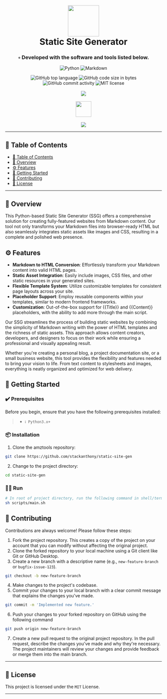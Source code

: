 <div align="center">
<h1 align="center">
<img src="https://i.imgur.com/hMPxe3A.png" width="100" />
<br>Static Site Generator
</h1>
<h3>◦ Developed with the software and tools listed below.</h3>

<p align="center">
<img src="https://img.shields.io/badge/python-3670A0?style=for-the-badge&logo=python&logoColor=ffdd54" alt="Python" />
<img src="https://img.shields.io/badge/Markdown-000000.svg?style&logo=Markdown&logoColor=white" alt="Markdown" />
</p>
<img src="https://img.shields.io/github/languages/top/stackanthony/static-site-gen?style&color=5D6D7E" alt="GitHub top language" />
<img src="https://img.shields.io/github/languages/code-size/stackanthony/static-site-gen?style&color=5D6D7E" alt="GitHub code size in bytes" />
<img src="https://img.shields.io/github/commit-activity/m/stackanthony/static-site-gen?style&color=5D6D7E" alt="GitHub commit activity" />
<img src="https://img.shields.io/badge/license-MIT-blue" alt="MIT license" />
<br>
<br>
<img src="https://media3.giphy.com/media/v1.Y2lkPTc5MGI3NjExMDd4ZzV3ZWl0b2trNjc2OHo5M2UyMHN1YXFhNTRpN3EyeXo3Z3R4eCZlcD12MV9pbnRlcm5hbF9naWZfYnlfaWQmY3Q9Zw/bLmWLIukvOtE7OtAkS/giphy.webp" />
<br>
<br>
<img src="https://www.kusd.edu/wp-content/uploads/2021/09/Drop-down-arrow-icon-rounded.png" width = "50px" height= "50px"/>
<br>
<br>
<img src="https://i.imgur.com/Ty9RJIp.png" />
</div>

---

## 📒 Table of Contents

- [📒 Table of Contents](#-table-of-contents)
- [📍 Overview](#-overview)
- [⚙️ Features](#-features)
- [🚀 Getting Started](#-getting-started)
- [🤝 Contributing](#-contributing)
- [📄 License](#-license)

---

## 📍 Overview

This Python-based Static Site Generator (SSG) offers a comprehensive solution for creating fully-featured websites from Markdown content. Our tool not only transforms your Markdown files into browser-ready HTML but also seamlessly integrates static assets like images and CSS, resulting in a complete and polished web presence.

## ⚙️ Features

- **Markdown to HTML Conversion**: Effortlessly transform your Markdown content into valid HTML pages.
- **Static Asset Integration**: Easily include images, CSS files, and other static resources in your generated sites.
- **Flexible Template System**: Utilize customizable templates for consistent page layouts across your site.
- **Placeholder Support**: Employ reusable components within your templates, similar to modern frontend frameworks.
- **Customization**: Out-of-the-box support for {{Title}} and {{Content}} placeholders, with the ability to add more through the main script.

Our SSG streamlines the process of building static websites by combining the simplicity of Markdown writing with the power of HTML templates and the richness of static assets. This approach allows content creators, developers, and designers to focus on their work while ensuring a professional and visually appealing result.

Whether you're creating a personal blog, a project documentation site, or a small business website, this tool provides the flexibility and features needed to bring your vision to life. From text content to stylesheets and images, everything is neatly organized and optimized for web delivery.

## 🚀 Getting Started

### ✔️ Prerequisites

Before you begin, ensure that you have the following prerequisites installed:

> - `ℹ️ Python3.x+`

### 📦 Installation

1. Clone the amztools repository:

```sh
git clone https://github.com/stackanthony/static-site-gen
```

2. Change to the project directory:

```sh
cd static-site-gen
```

### 🏃‍➡️ Run

```sh
# In root of project directory, run the following command in shell/terminal:
sh scripts/main.sh
```

## 🤝 Contributing

Contributions are always welcome! Please follow these steps:

1. Fork the project repository. This creates a copy of the project on your account that you can modify without affecting the original project.
2. Clone the forked repository to your local machine using a Git client like Git or GitHub Desktop.
3. Create a new branch with a descriptive name (e.g., `new-feature-branch` or `bugfix-issue-123`).

```sh
git checkout -b new-feature-branch
```

4. Make changes to the project's codebase.
5. Commit your changes to your local branch with a clear commit message that explains the changes you've made.

```sh
git commit -m 'Implemented new feature.'
```

6. Push your changes to your forked repository on GitHub using the following command

```sh
git push origin new-feature-branch
```

7. Create a new pull request to the original project repository. In the pull request, describe the changes you've made and why they're necessary.
   The project maintainers will review your changes and provide feedback or merge them into the main branch.

---

## 📄 License

This project is licensed under the `MIT` License.

---
